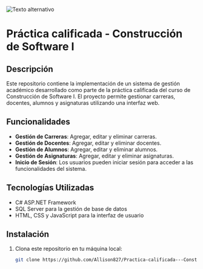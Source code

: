 ![Texto alternativo](https://aimlc-iitd.netlify.app/static/4650c83fda861c4ab6275175573643a1/361cf/featured_python.png)
# Práctica calificada - Construcción de Software I

## Descripción
Este repositorio contiene la implementación de un sistema de gestión académico desarrollado como parte de la práctica calificada del curso de Construcción de Software I. El proyecto permite gestionar carreras, docentes, alumnos y asignaturas utilizando una interfaz web.

## Funcionalidades
- **Gestión de Carreras**: Agregar, editar y eliminar carreras.
- **Gestión de Docentes**: Agregar, editar y eliminar docentes.
- **Gestión de Alumnos**: Agregar, editar y eliminar alumnos.
- **Gestión de Asignaturas**: Agregar, editar y eliminar asignaturas.
- **Inicio de Sesión**: Los usuarios pueden iniciar sesión para acceder a las funcionalidades del sistema.

## Tecnologías Utilizadas
- C# ASP.NET Framework
- SQL Server para la gestión de base de datos
- HTML, CSS y JavaScript para la interfaz de usuario

## Instalación
1. Clona este repositorio en tu máquina local:
   ```bash
   git clone https://github.com/Allison827/Practica-calificada---Construcci-n-de-Software-I.git
